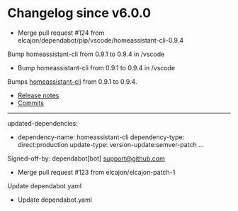 # Changelog since v6.0.0
- Merge pull request #124 from elcajon/dependabot/pip/vscode/homeassistant-cli-0.9.4

Bump homeassistant-cli from 0.9.1 to 0.9.4 in /vscode 
- Bump homeassistant-cli from 0.9.1 to 0.9.4 in /vscode

Bumps [homeassistant-cli](https://github.com/home-assistant-ecosystem/home-assistant-cli) from 0.9.1 to 0.9.4.
- [Release notes](https://github.com/home-assistant-ecosystem/home-assistant-cli/releases)
- [Commits](https://github.com/home-assistant-ecosystem/home-assistant-cli/compare/0.9.1...0.9.4)

---
updated-dependencies:
- dependency-name: homeassistant-cli
  dependency-type: direct:production
  update-type: version-update:semver-patch
...

Signed-off-by: dependabot[bot] <support@github.com> 
- Merge pull request #123 from elcajon/elcajon-patch-1

Update dependabot.yaml 
- Update dependabot.yaml 
